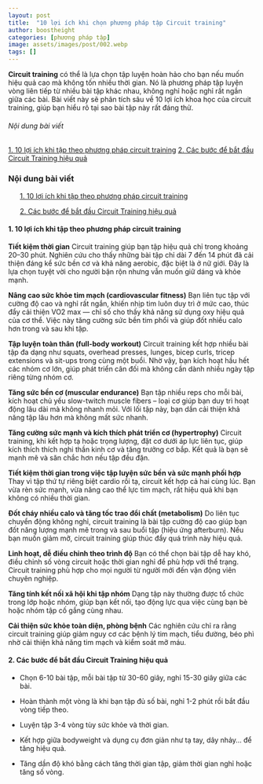 ```yaml
---
layout: post
title:  "10 lợi ích khi chọn phương pháp tập Circuit training"
author: boostheight
categories: [phương pháp tập]
image: assets/images/post/002.webp
tags: []
---
```

**Circuit training** có thể là lựa chọn tập luyện hoàn hảo cho bạn nếu muốn hiệu quả cao mà không tốn nhiều thời gian. Nó là phương pháp tập luyện vòng liên tiếp từ nhiều bài tập khác nhau, không nghỉ hoặc nghỉ rất ngắn giữa các bài. Bài viết này sẽ phân tích sâu về 10 lợi ích khoa học của circuit training, giúp bạn hiểu rõ tại sao bài tập này rất đáng thử.

<div class="sidebar-menu">
    <h6>Nội dung bài viết</h6>
    <a href="#110-lợi-ích-khi-tập-theo-phương-pháp-circuit-training">1. 10 lợi ích khi tập theo phương pháp circuit training</a>
    <a href="#2các-bước-để-bắt-đầu-circuit-training-hiệu-quả">2. Các bước để bắt đầu Circuit Training hiệu quả</a>
</div>

<div class="mobile-menu">
    <h3>Nội dung bài viết</h3>
    <ul><a href="#110-lợi-ích-khi-tập-theo-phương-pháp-circuit-training">1. 10 lợi ích khi tập theo phương pháp circuit training</a></ul>
    <ul><a href="#2các-bước-để-bắt-đầu-circuit-training-hiệu-quả">2. Các bước để bắt đầu Circuit Training hiệu quả</a></ul>
</div>

#### 1. 10 lợi ích khi tập theo phương pháp circuit training

**Tiết kiệm thời gian**
Circuit training giúp bạn tập hiệu quả chỉ trong khoảng 20–30 phút. Nghiên cứu cho thấy những bài tập chỉ dài 7 đến 14 phút đã cải thiện đáng kể sức bền cơ và khả năng aerobic, đặc biệt là ở nữ giới. Đây là lựa chọn tuyệt vời cho người bận rộn nhưng vẫn muốn giữ dáng và khỏe mạnh.

**Nâng cao sức khỏe tim mạch (cardiovascular fitness)**
Bạn liên tục tập với cường độ cao và nghỉ rất ngắn, khiến nhịp tim luôn duy trì ở mức cao, thúc đẩy cải thiện VO2 max — chỉ số cho thấy khả năng sử dụng oxy hiệu quả của cơ thể. Việc này tăng cường sức bền tim phổi và giúp đốt nhiều calo hơn trong và sau khi tập.

**Tập luyện toàn thân (full-body workout)**
Circuit training kết hợp nhiều bài tập đa dạng như squats, overhead presses, lunges, bicep curls, tricep extensions và sit-ups trong cùng một buổi. Nhờ vậy, bạn kích hoạt hầu hết các nhóm cơ lớn, giúp phát triển cân đối mà không cần dành nhiều ngày tập riêng từng nhóm cơ.

**Tăng sức bền cơ (muscular endurance)**
Bạn tập nhiều reps cho mỗi bài, kích hoạt chủ yếu slow-twitch muscle fibers – loại cơ giúp bạn duy trì hoạt động lâu dài mà không nhanh mỏi. Với lối tập này, bạn dần cải thiện khả năng tập lâu hơn mà không mất sức nhanh.

**Tăng cường sức mạnh và kích thích phát triển cơ (hypertrophy)**
Circuit training, khi kết hợp tạ hoặc trọng lượng, đặt cơ dưới áp lực liên tục, giúp kích thích thích nghi thần kinh cơ và tăng trưởng cơ bắp. Kết quả là bạn sẽ mạnh mẽ và săn chắc hơn nếu tập đều đặn.

**Tiết kiệm thời gian trong việc tập luyện sức bền và sức mạnh phối hợp**
Thay vì tập thứ tự riêng biệt cardio rồi tạ, circuit kết hợp cả hai cùng lúc. Bạn vừa rèn sức mạnh, vừa nâng cao thể lực tim mạch, rất hiệu quả khi bạn không có nhiều thời gian.

**Đốt cháy nhiều calo và tăng tốc trao đổi chất (metabolism)**
Do liên tục chuyển động không nghỉ, circuit training là bài tập cường độ cao giúp bạn đốt năng lượng mạnh mẽ trong và sau buổi tập (hiệu ứng afterburn). Nếu bạn muốn giảm mỡ, circuit training giúp thúc đẩy quá trình này hiệu quả.

**Linh hoạt, dễ điều chỉnh theo trình độ**
Bạn có thể chọn bài tập dễ hay khó, điều chỉnh số vòng circuit hoặc thời gian nghỉ để phù hợp với thể trạng. Circuit training phù hợp cho mọi người từ người mới đến vận động viên chuyên nghiệp.

**Tăng tính kết nối xã hội khi tập nhóm**
Dạng tập này thường được tổ chức trong lớp hoặc nhóm, giúp bạn kết nối, tạo động lực qua việc cùng bạn bè hoặc nhóm tập cố gắng cùng nhau.

**Cải thiện sức khỏe toàn diện, phòng bệnh**
Các nghiên cứu chỉ ra rằng circuit training giúp giảm nguy cơ các bệnh lý tim mạch, tiểu đường, béo phì nhờ cải thiện khả năng tim mạch và kiểm soát mỡ máu.

#### 2. Các bước để bắt đầu Circuit Training hiệu quả

- Chọn 6-10 bài tập, mỗi bài tập từ 30-60 giây, nghỉ 15-30 giây giữa các bài.

- Hoàn thành một vòng là khi bạn tập đủ số bài, nghỉ 1-2 phút rồi bắt đầu vòng tiếp theo.

- Luyện tập 3-4 vòng tùy sức khỏe và thời gian.

- Kết hợp giữa bodyweight và dụng cụ đơn giản như tạ tay, dây nhảy… để tăng hiệu quả.

- Tăng dần độ khó bằng cách tăng thời gian tập, giảm thời gian nghỉ hoặc tăng số vòng.